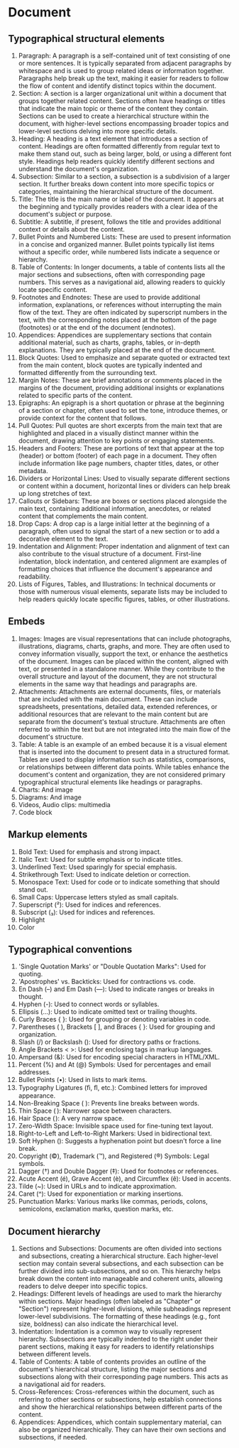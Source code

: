 # Document

## Typographical structural elements

1. Paragraph: A paragraph is a self-contained unit of text consisting of one or more sentences. It is typically separated from adjacent paragraphs by whitespace and is used to group related ideas or information together. Paragraphs help break up the text, making it easier for readers to follow the flow of content and identify distinct topics within the document.
2. Section: A section is a larger organizational unit within a document that groups together related content. Sections often have headings or titles that indicate the main topic or theme of the content they contain. Sections can be used to create a hierarchical structure within the document, with higher-level sections encompassing broader topics and lower-level sections delving into more specific details.
3. Heading: A heading is a text element that introduces a section of content. Headings are often formatted differently from regular text to make them stand out, such as being larger, bold, or using a different font style. Headings help readers quickly identify different sections and understand the document's organization.
4. Subsection: Similar to a section, a subsection is a subdivision of a larger section. It further breaks down content into more specific topics or categories, maintaining the hierarchical structure of the document.
5. Title: The title is the main name or label of the document. It appears at the beginning and typically provides readers with a clear idea of the document's subject or purpose.
6. Subtitle: A subtitle, if present, follows the title and provides additional context or details about the content.
7. Bullet Points and Numbered Lists: These are used to present information in a concise and organized manner. Bullet points typically list items without a specific order, while numbered lists indicate a sequence or hierarchy.
8. Table of Contents: In longer documents, a table of contents lists all the major sections and subsections, often with corresponding page numbers. This serves as a navigational aid, allowing readers to quickly locate specific content.
9. Footnotes and Endnotes: These are used to provide additional information, explanations, or references without interrupting the main flow of the text. They are often indicated by superscript numbers in the text, with the corresponding notes placed at the bottom of the page (footnotes) or at the end of the document (endnotes).
10. Appendices: Appendices are supplementary sections that contain additional material, such as charts, graphs, tables, or in-depth explanations. They are typically placed at the end of the document.
11. Block Quotes: Used to emphasize and separate quoted or extracted text from the main content, block quotes are typically indented and formatted differently from the surrounding text.
12. Margin Notes: These are brief annotations or comments placed in the margins of the document, providing additional insights or explanations related to specific parts of the content.
13. Epigraphs: An epigraph is a short quotation or phrase at the beginning of a section or chapter, often used to set the tone, introduce themes, or provide context for the content that follows.
14. Pull Quotes: Pull quotes are short excerpts from the main text that are highlighted and placed in a visually distinct manner within the document, drawing attention to key points or engaging statements.
15. Headers and Footers: These are portions of text that appear at the top (header) or bottom (footer) of each page in a document. They often include information like page numbers, chapter titles, dates, or other metadata.
16. Dividers or Horizontal Lines: Used to visually separate different sections or content within a document, horizontal lines or dividers can help break up long stretches of text.
17. Callouts or Sidebars: These are boxes or sections placed alongside the main text, containing additional information, anecdotes, or related content that complements the main content.
18. Drop Caps: A drop cap is a large initial letter at the beginning of a paragraph, often used to signal the start of a new section or to add a decorative element to the text.
19. Indentation and Alignment: Proper indentation and alignment of text can also contribute to the visual structure of a document. First-line indentation, block indentation, and centered alignment are examples of formatting choices that influence the document's appearance and readability.
20. Lists of Figures, Tables, and Illustrations: In technical documents or those with numerous visual elements, separate lists may be included to help readers quickly locate specific figures, tables, or other illustrations.

## Embeds

1. Images: Images are visual representations that can include photographs, illustrations, diagrams, charts, graphs, and more. They are often used to convey information visually, support the text, or enhance the aesthetics of the document. Images can be placed within the content, aligned with text, or presented in a standalone manner. While they contribute to the overall structure and layout of the document, they are not structural elements in the same way that headings and paragraphs are.
2. Attachments: Attachments are external documents, files, or materials that are included with the main document. These can include spreadsheets, presentations, detailed data, extended references, or additional resources that are relevant to the main content but are separate from the document's textual structure. Attachments are often referred to within the text but are not integrated into the main flow of the document's structure.
3. Table: A table is an example of an embed because it is a visual element that is inserted into the document to present data in a structured format. Tables are used to display information such as statistics, comparisons, or relationships between different data points. While tables enhance the document's content and organization, they are not considered primary typographical structural elements like headings or paragraphs.
4. Charts: And image
5. Diagrams: And image
6. Videos, Audio clips: multimedia
7. Code block

## Markup elements

1. Bold Text: Used for emphasis and strong impact.
2. Italic Text: Used for subtle emphasis or to indicate titles.
4. Underlined Text: Used sparingly for special emphasis.
5. Strikethrough Text: Used to indicate deletion or correction.
6. Monospace Text: Used for code or to indicate something that should stand out.
7. Small Caps: Uppercase letters styled as small capitals.
8. Superscript (²): Used for indices and references.
9. Subscript (₃): Used for indices and references.
10. Highlight
11. Color

## Typographical conventions

1. 'Single Quotation Marks' or "Double Quotation Marks": Used for quoting.
2. 'Apostrophes' vs. Backticks: Used for contractions vs. code.
3. En Dash (–) and Em Dash (—): Used to indicate ranges or breaks in thought.
4. Hyphen (-): Used to connect words or syllables.
5. Ellipsis (…): Used to indicate omitted text or trailing thoughts.
6. Curly Braces { }: Used for grouping or denoting variables in code.
7. Parentheses ( ), Brackets [ ], and Braces { }: Used for grouping and organization.
8. Slash (/) or Backslash (): Used for directory paths or fractions.
9. Angle Brackets < >: Used for enclosing tags in markup languages.
10. Ampersand (&): Used for encoding special characters in HTML/XML.
11. Percent (%) and At (@) Symbols: Used for percentages and email addresses.
12. Bullet Points (•): Used in lists to mark items.
13. Typography Ligatures (ﬁ, ﬂ, etc.): Combined letters for improved appearance.
14. Non-Breaking Space ( ): Prevents line breaks between words.
15. Thin Space ( ): Narrower space between characters.
16. Hair Space ( ): A very narrow space.
17. Zero-Width Space: Invisible space used for fine-tuning text layout.
18. Right-to-Left and Left-to-Right Markers: Used in bidirectional text.
19. Soft Hyphen (­): Suggests a hyphenation point but doesn't force a line break.
20. Copyright (©), Trademark (™), and Registered (®) Symbols: Legal symbols.
21. Dagger (†) and Double Dagger (‡): Used for footnotes or references.
22. Acute Accent (é), Grave Accent (è), and Circumflex (ê): Used in accents.
23. Tilde (~): Used in URLs and to indicate approximation.
24. Caret (^): Used for exponentiation or marking insertions.
25. Punctuation Marks: Various marks like commas, periods, colons, semicolons, exclamation marks, question marks, etc.

## Document hierarchy

1. Sections and Subsections: Documents are often divided into sections and subsections, creating a hierarchical structure. Each higher-level section may contain several subsections, and each subsection can be further divided into sub-subsections, and so on. This hierarchy helps break down the content into manageable and coherent units, allowing readers to delve deeper into specific topics.
2. Headings: Different levels of headings are used to mark the hierarchy within sections. Major headings (often labeled as "Chapter" or "Section") represent higher-level divisions, while subheadings represent lower-level subdivisions. The formatting of these headings (e.g., font size, boldness) can also indicate the hierarchical level.
3. Indentation: Indentation is a common way to visually represent hierarchy. Subsections are typically indented to the right under their parent sections, making it easy for readers to identify relationships between different levels.
4. Table of Contents: A table of contents provides an outline of the document's hierarchical structure, listing the major sections and subsections along with their corresponding page numbers. This acts as a navigational aid for readers.
5. Cross-References: Cross-references within the document, such as referring to other sections or subsections, help establish connections and show the hierarchical relationships between different parts of the content.
6. Appendices: Appendices, which contain supplementary material, can also be organized hierarchically. They can have their own sections and subsections, if needed.
